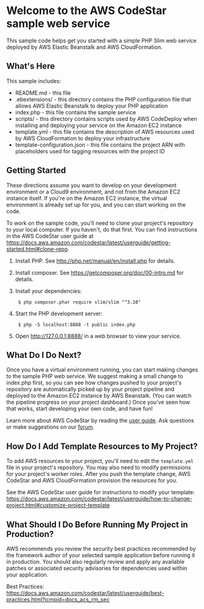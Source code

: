 Welcome to the AWS CodeStar sample web service
==============================================

This sample code helps get you started with a simple PHP Slim web
service deployed by AWS Elastic Beanstalk and AWS CloudFormation.

What's Here
-----------

This sample includes:

* README.md - this file
* .ebextensions/ - this directory contains the PHP configuration file that
  allows AWS Elastic Beanstalk to deploy your PHP application
* index.php - this file contains the sample service
* scripts/ - this directory contains scripts used by AWS CodeDeploy when
  installing and deploying your service on the Amazon EC2 instance
* template.yml - this file contains the description of AWS resources used by AWS
  CloudFormation to deploy your infrastructure
* template-configuration.json - this file contains the project ARN with placeholders used for tagging resources with the project ID

Getting Started
---------------

These directions assume you want to develop on  your development environment or a Cloud9 environment, and not
from the Amazon EC2 instance itself. If you're on the Amazon EC2 instance, the
virtual environment is already set up for you, and you can start working on the
code.

To work on the sample code, you'll need to clone your project's repository to your
local computer. If you haven't, do that first. You can find instructions in the AWS CodeStar user guide at https://docs.aws.amazon.com/codestar/latest/userguide/getting-started.html#clone-repo.

1. Install PHP. See http://php.net/manual/en/install.php for details.

2. Install composer. See https://getcomposer.org/doc/00-intro.md for
   details.

3. Install your dependencies:

        $ php composer.phar require slim/slim "^3.10"

4. Start the PHP development server:

        $ php -S localhost:8888 -t public index.php

5. Open http://127.0.0.1:8888/ in a web browser to view your service.

What Do I Do Next?
------------------

Once you have a virtual environment running, you can start making changes to
the sample PHP web service. We suggest making a small change to index.php
first, so you can see how changes pushed to your project's repository are
automatically picked up by your project pipeline and deployed to the Amazon EC2
instance by AWS Beanstalk. (You can watch the pipeline progress on your project dashboard.)
Once you've seen how that works, start developing your own code, and have fun!

Learn more about AWS CodeStar by reading the [user guide][User Guide].  Ask
questions or make suggestions on our [forum][Forum].

[User Guide]: http://docs.aws.amazon.com/codestar/latest/userguide/welcome.html

[Forum]: https://forums.aws.amazon.com/forum.jspa?forumID=248

How Do I Add Template Resources to My Project?
------------------

To add AWS resources to your project, you'll need to edit the `template.yml`
file in your project's repository. You may also need to modify permissions for
your project's worker roles. After you push the template change, AWS CodeStar
and AWS CloudFormation provision the resources for you.

See the AWS CodeStar user guide for instructions to modify your template:
https://docs.aws.amazon.com/codestar/latest/userguide/how-to-change-project.html#customize-project-template

What Should I Do Before Running My Project in Production?
------------------

AWS recommends you review the security best practices recommended by the framework
author of your selected sample application before running it in production. You
should also regularly review and apply any available patches or associated security
advisories for dependencies used within your application.

Best Practices: https://docs.aws.amazon.com/codestar/latest/userguide/best-practices.html?icmpid=docs_acs_rm_sec
